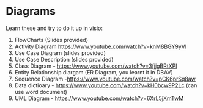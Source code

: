 # Diagrams
Learn these and try to do it up in visio: 
1) FlowCharts (Slides provided)
2) Activity Diagram  https://www.youtube.com/watch?v=knM8BGY9yVI
3) Use Case Diagram (slides provided)
4) Use Case Description  (slides provided)
5) Class Diagram - https://www.youtube.com/watch?v=3fjjgBRtXPI
6) Entity Relationship diargam (ER Diagram, you learnt it in DBAV)
7) Sequence Diagram -https://www.youtube.com/watch?v=pCK6prSq8aw
8) Data dictioary - https://www.youtube.com/watch?v=kH0bcw9P2Lc (can use word document)
9) UML Diagram - https://www.youtube.com/watch?v=6XrL5jXmTwM